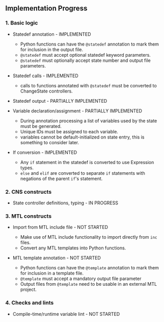 ## Implementation Progress

### 1. Basic logic

- Statedef annotation - IMPLEMENTED
    - Python functions can have the `@statedef` annotation to mark them for inclusion in the output file.
    - `@statedef` must accept optional statedef keyword parameters.
    - `@statedef` must optionally accept state number and output file parameters.

- Statedef calls - IMPLEMENTED
    - calls to functions annotated with `@statedef` must be converted to ChangeState controllers.

- Statedef output - PARTIALLY IMPLEMENTED

- Variable declaration/assignment - PARTIALLY IMPLEMENTED
    - During annotation processing a list of variables used by the state must be generated.
    - Unique IDs must be assigned to each variable.
    - variables cannot be default-initialized on state entry, this is something to consider later.

- If conversion - IMPLEMENTED
    - Any `if` statement in the statedef is converted to use Expression types.
    - `else` and `elif` are converted to separate `if` statements with negations of the parent `if`'s statement.

### 2. CNS constructs

- State controller definitions, typing - IN PROGRESS

### 3. MTL constructs

- Import from MTL include file - NOT STARTED
    - Make use of MTL include functionality to import directly from `inc` files.
    - Convert any MTL templates into Python functions.

- MTL template annotation - NOT STARTED
    - Python functions can have the `@template` annotation to mark them for inclusion in a template file.
    - `@template` must accept a mandatory output file parameter
    - Output files from `@template` need to be usable in an external MTL project.

### 4. Checks and lints

- Compile-time/runtime variable lint - NOT STARTED
